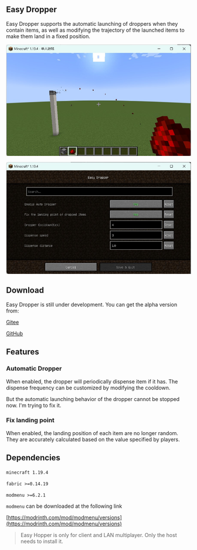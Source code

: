 ## Easy Dropper

Easy Dropper supports the automatic launching of droppers when they contain items, as well as modifying the trajectory of the launched items to make them land in a fixed position.

![screenshot1](res/sh_1.jpg)

![screenshot2](res/sh_2_EN.jpg)

## Download

Easy Dropper is still under development. You can get the alpha version from:

[Gitee](https://gitee.com/EasyMod/EasyDropper/releases/)

[GitHub](https://github.com/DearXuan7392/EasyDropper/releases/)

## Features

### Automatic Dropper

When enabled, the dropper will periodically dispense item if it has. The dispense frequency can be customized by modifying the cooldown.

But the automatic launching behavior of the dropper cannot be stopped now. I'm trying to fix it.

### Fix landing point

When enabled, the landing position of each item are no longer random. They are accurately calculated based on the value specified by players.

## Dependencies

``minecraft 1.19.4``

``fabric >=0.14.19``

``modmenu >=6.2.1``

``modmenu`` can be downloaded at the following link

[https://modrinth.com/mod/modmenu/versions](https://modrinth.com/mod/modmenu/versions)

> Easy Hopper is only for client and LAN multiplayer. Only the host needs to install it.
